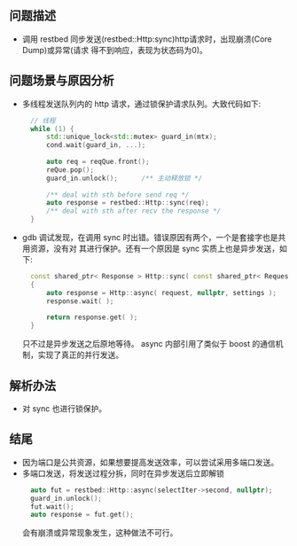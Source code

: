 
## 问题描述
- 调用 restbed 同步发送(restbed::Http:sync)http请求时，出现崩溃(Core Dump)或异常(请求
  得不到响应，表现为状态码为0)。

## 问题场景与原因分析
- 多线程发送队列内的 http 请求，通过锁保护请求队列。大致代码如下:
  ```c++
    // 线程
    while (1) {
        std::unique_lock<std::mutex> guard_in(mtx);
        cond.wait(guard_in, ...);
        
        auto req = reqQue.front();
        reQue.pop();
        guard_in.unlock();      /** 主动释放锁 */
        
        /** deal with sth before send req */
        auto response = restbed::Http::sync(req);
        /** deal with sth after recv the response */
    }
  ```
- gdb 调试发现，在调用 sync 时出错。错误原因有两个，一个是套接字也是共用资源，没有对
  其进行保护。还有一个原因是 sync 实质上也是异步发送，如下:
  ```c++
    const shared_ptr< Response > Http::sync( const shared_ptr< Request > request, const shared_ptr< const Settings >& settings )
    {
        auto response = Http::async( request, nullptr, settings );
        response.wait( );
        
        return response.get( );
    }
  ```
  只不过是异步发送之后原地等待。 async 内部引用了类似于 boost 的通信机制，实现了真正的并行发送。

## 解析办法
- 对 sync 也进行锁保护。

## 结尾
- 因为端口是公共资源，如果想要提高发送效率，可以尝试采用多端口发送。
- 多端口发送，将发送过程分拆，同时在异步发送后立即解锁
  ```c++
    auto fut = restbed::Http::async(selectIter->second, nullptr);
    guard_in.unlock();
    fut.wait();
    auto response = fut.get();
  ```
  会有崩溃或异常现象发生，这种做法不可行。